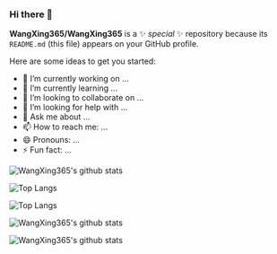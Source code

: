 ### Hi there 👋


**WangXing365/WangXing365** is a ✨ _special_ ✨ repository because its `README.md` (this file) appears on your GitHub profile.

Here are some ideas to get you started:

- 🔭 I’m currently working on ...
- 🌱 I’m currently learning ...
- 👯 I’m looking to collaborate on ...
- 🤔 I’m looking for help with ...
- 💬 Ask me about ...
- 📫 How to reach me: ...
- 😄 Pronouns: ...
- ⚡ Fun fact: ...

![WangXing365's github stats](https://github-readme-stats.vercel.app/api?username=WangXing365)

![Top Langs](https://github-readme-stats.vercel.app/api/top-langs/?username=WangXing365&layout=compact)

![Top Langs](https://github-readme-stats.vercel.app/api/top-langs/?username=WangXing365)

![WangXing365's github stats](https://github-readme-stats.vercel.app/api?username=WangXing365&show_icons=true&theme=radical)

![WangXing365's github stats](https://github-readme-stats.vercel.app/api?username=WangXing365&show_icons=true)
